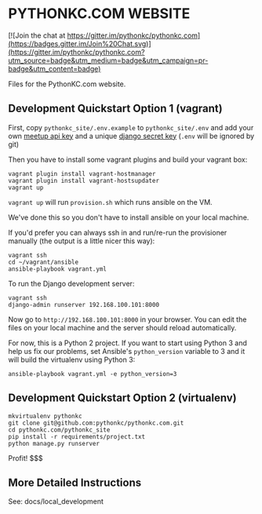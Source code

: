 # PYTHONKC.COM WEBSITE

[![Join the chat at https://gitter.im/pythonkc/pythonkc.com](https://badges.gitter.im/Join%20Chat.svg)](https://gitter.im/pythonkc/pythonkc.com?utm_source=badge&utm_medium=badge&utm_campaign=pr-badge&utm_content=badge)

Files for the PythonKC.com website.

## Development Quickstart Option 1 (vagrant)

First, copy `pythonkc_site/.env.example` to `pythonkc_site/.env` and add
your own [meetup api key][] and a unique [django secret key][] (`.env` will
be ignored by git)

Then you have to install some vagrant plugins and build your vagrant box:

```
vagrant plugin install vagrant-hostmanager
vagrant plugin install vagrant-hostsupdater
vagrant up
```

`vagrant up` will run `provision.sh` which runs ansible on the VM.

We've done this so you don't have to install ansible on your local machine.

If you'd prefer you can always ssh in and run/re-run the provisioner manually
(the output is a little nicer this way):

```
vagrant ssh
cd ~/vagrant/ansible
ansible-playbook vagrant.yml
```

To run the Django development server:

```
vagrant ssh
django-admin runserver 192.168.100.101:8000
```

Now go to `http://192.168.100.101:8000` in your browser. You can edit the files
on your local machine and the server should reload automatically.

For now, this is a Python 2 project. If you want to start using Python 3
and help us fix our problems, set Ansible's `python_version` variable to 3
and it will build the virtualenv using Python 3:

```
ansible-playbook vagrant.yml -e python_version=3
```


## Development Quickstart Option 2 (virtualenv)

```
mkvirtualenv pythonkc
git clone git@github.com:pythonkc/pythonkc.com.git
cd pythonkc.com/pythonkc_site
pip install -r requirements/project.txt
python manage.py runserver
```

Profit! $$$

## More Detailed Instructions

See: docs/local_development



[meetup api key]: https://secure.meetup.com/meetup_api/key/
[django secret key]: http://www.miniwebtool.com/django-secret-key-generator/

